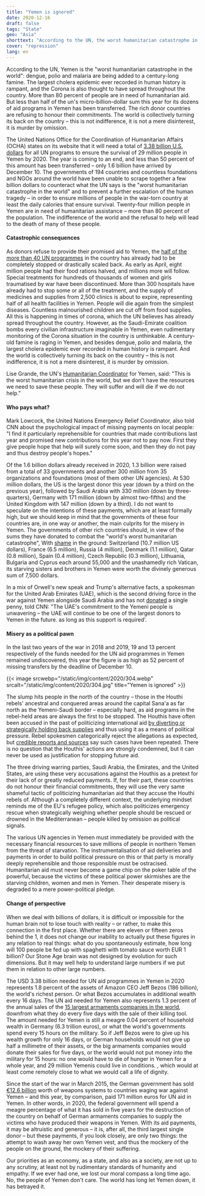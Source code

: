 ```yaml
---
title: "Yemen is ignored"
date: 2020-12-16
draft: false
tags: "State"
geo: "Asia"
shorttext: "According to the UN, the worst humanitarian catastrophe in the world is raging in Yemen, but there is no bashing, err report, in the Tagesschau and BILD."
cover: "repression"
lang: en
---
```


According to the UN, Yemen is the "worst humanitarian catastrophe in the world": dengue, polio and malaria are being added to a century-long famine. The largest cholera epidemic ever recorded in human history is rampant, and the Corona is also thought to have spread throughout the country. More than 80 percent of people are in need of humanitarian aid. But less than half of the un's micro-billion-dollar sum this year for its dozens of aid programs in Yemen has been transferred. The rich donor countries are refusing to honour their commitments. The world is collectively turning its back on the country – this is not indifference, it is not a mere disinterest, it is murder by omission.

The United Nations Office for the Coordination of Humanitarian Affairs (OCHA) states on its website that it will need a total of [3.38 billion U.S. dollars](https://fts.unocha.org/appeals/925/summary "Yemen 2020 Response") for all UN programs to ensure the survival of 29 million people in Yemen by 2020. The year is coming to an end, and less than 50 percent of this amount has been transferred – only 1.6 billion have arrived by December 10. The governments of 194 countries and countless foundations and NGOs around the world have been unable to scrape together a few billion dollars to counteract what the UN says is the "worst humanitarian catastrophe in the world" and to prevent a further escalation of the human tragedy – in order to ensure millions of people in the war-torn country at least the daily calories that ensure survival. Twenty-four million people in Yemen are in need of humanitarian assistance – more than 80 percent of the population. The indifference of the world and the refusal to help will lead to the death of many of these people.

#### Catastrophic consequences

As donors refuse to provide their promised aid to Yemen, the [half of the more than 40 UN programmes](https://www.msn.com/en-us/news/world/un-says-half-its-yemen-aid-programmes-hit-by-lack-of-funds/ar-BB188XZY "UN says half its Yemen aid programmes hit by lack of funds") in the country has already had to be completely stopped or drastically scaled back. As early as April, eight million people had their food rations halved, and millions more will follow. Special treatments for hundreds of thousands of women and girls traumatised by war have been discontinued. More than 300 hospitals have already had to stop some or all of the treatment, and the supply of medicines and supplies from 2,500 clinics is about to expire, representing half of all health facilities in Yemen. People will die again from the simplest diseases. Countless malnourished children are cut off from food supplies. All this is happening in times of corona, which the UN believes has already spread throughout the country. However, as the Saudi-Emirate coalition bombs every civilian infrastructure imaginable in Yemen, even rudimentary monitoring of the Corona situation in the country is unthinkable. A century-old famine is raging in Yemen, and besides dengue, polio and malaria, the largest cholera epidemic ever recorded in human history is rampant. And the world is collectively turning its back on the country – this is not indifference, it is not a mere disinterest, it is murder by omission.

Lise Grande, the UN's [Humanitarian Coordinator](https://reliefweb.int/report/yemen/lack-funding-cripples-humanitarian-operations-yemen-enar "Lack of funding cripples humanitarian operations in Yemen") for Yemen, said: "This is the worst humanitarian crisis in the world, but we don't have the resources we need to save these people. They will suffer and will die if we do not help."

#### Who pays what?

Mark Lowcock, the United Nations Emergency Relief Coordinator, also told CNN about the psychological impact of missing payments on local people: "I find it particularly reprehensible for countries that made contributions last year and promised new contributions for this year not to pay now. First they give people hope that help will surely come soon, and then they do not pay and thus destroy people's hopes."

Of the 1.6 billion dollars already received in 2020, 1.3 billion were raised from a total of 33 governments and another 300 million from 35 organizations and foundations (most of them other UN agencies). At 530 million dollars, the US is the largest donor this year (down by a third on the previous year), followed by Saudi Arabia with 330 million (down by three-quarters), Germany with 171 million (down by almost two-fifths) and the United Kingdom with 147 million (down by a third). I do not want to speculate on the intentions of these payments, which are at least formally high, but we should keep in mind that the governments of these four countries are, in one way or another, the main culprits for the misery in Yemen. The governments of other rich countries should, in view of the sums they have donated to combat the "world's worst humanitarian catastrophe", With [shame](https://fts.unocha.org/appeals/925/donors?order=total_funding&sort=desc "Yemen 2020 Donor") in the ground: Switzerland (10.7 million US dollars), France (6.5 million), Russia (4 million), Denmark (1.1 million), Qatar (0.8 million), Spain (0.4 million), Czech Republic (0.3 million), Lithuania, Bulgaria and Cyprus each around 55,000 and the unashamedly rich Vatican, its starving sisters and brothers in Yemen were worth the divinely generous sum of 7,500 dollars.

In a mix of Orwell's new speak and Trump's alternative facts, a spokesman for the United Arab Emirates (UAE), which is the second driving force in the war against Yemen alongside Saudi Arabia and has not [donated](https://edition.cnn.com/2020/09/15/middleeast/yemen-funding-crisis-intl/index.html "The hardest part is when we lose a child") a single penny, told CNN: "The UAE's commitment to the Yemeni people is unwavering – the UAE will continue to be one of the largest donors to Yemen in the future. as long as this support is required'.

#### Misery as a political pawn

In the last two years of the war in 2018 and 2019, 19 and 13 percent respectively of the funds needed for the UN aid programmes in Yemen remained undiscovered, this year the figure is as high as 52 percent of missing transfers by the deadline of December 10. 

{{< image srcwebp="/static/img/content/2020/304.webp" srcalt="/static/img/content/2020/304.jpg" title="Yemen is ignored" >}}

The slump hits people in the north of the country – those in the Houthi rebels' ancestral and conquered areas around the capital Sana'a as far north as the Yemeni-Saudi border – especially hard, as aid programs in the rebel-held areas are always the first to be stopped. The Houthis have often been accused in the past of politicizing international aid [by diverting or strategically holding back supplies](https://www.theguardian.com/world/2019/jun/17/yemens-houthi-rebels-accused-of-diverting-food-aid-from-hungry "Yemen's Houthi rebels accused of diverting food aid from hungry") and thus using it as a means of political pressure. Rebel spokesmen categorically reject the allegations as expected, but [credible reports and sources](https://edition.cnn.com/2019/05/20/middleeast/yemen-houthi-aid-investigation-kiley/index.html "CNN exposes systematic abuse of aid in Yemen") say such cases have been repeated. There is no question that the Houthis' actions are strongly condemned, but it can never be used as justification for stopping future aid.

The three driving warring parties, Saudi Arabia, the Emirates, and the United States, are using these very accusations against the Houthis as a pretext for their lack of or greatly reduced payments. If, for their part, these countries do not honour their financial commitments, they will use the very same shameful tactic of politicizing humanitarian aid that they accuse the Houthi rebels of. Although a completely different context, the underlying mindset reminds me of the EU's refugee policy, which also politicizes emergency rescue when strategically weighing whether people should be rescued or drowned in the Mediterranean – people killed by omission as political signals.

The various UN agencies in Yemen must immediately be provided with the necessary financial resources to save millions of people in northern Yemen from the threat of starvation. The instrumentalisation of aid deliveries and payments in order to build political pressure on this or that party is morally deeply reprehensible and those responsible must be ostracised. Humanitarian aid must never become a game chip on the poker table of the powerful, because the victims of these political power skirmishes are the starving children, women and men in Yemen. Their desperate misery is degraded to a mere power-political pledge.

#### Change of perspective

When we deal with billions of dollars, it is difficult or impossible for the human brain not to lose touch with reality – or rather, to make this connection in the first place. Whether there are eleven or fifteen zeros behind the 1, it does not change our inability to actually put these figures in any relation to real things: what do you spontaneously estimate, how long will 100 people be fed up with spaghetti with tomato sauce worth EUR 1 billion? Our Stone Age brain was not designed by evolution for such dimensions. But it may well help to understand large numbers if we put them in relation to other large numbers.

The USD 3.38 billion needed for UN aid programmes in Yemen in 2020 represents 1.8 percent of the assets of Amazon CEO Jeff Bezos (186 billion), the world's richest person. Or what Bezos accumulates in additional wealth every 16 days. The UN aid needed for Yemen also represents 1.3 percent of the annual sales of the [15 largest armaments companies in the world](/static/downloads/1912_fs_top_100_2018.pdf "THE SIPRI TOP 100 ARMS‑PRODUCING AND MILITARY SERVICES COMPANIES"), downfrom what they do every five days with the sale of their killing tool. The amount needed for Yemen is still a meagre 0.04 percent of household wealth in Germany (6.3 trillion euros), or what the world's governments spend every 15 hours on the military. So if Jeff Bezos were to give up his wealth growth for only 16 days, or German households would not give up half a millimetre of their assets, or the big armaments companies would donate their sales for five days, or the world would not put money into the military for 15 hours: no one would have to die of hunger in Yemen for a whole year, and 29 million Yemenis could live in conditions. , which would at least come remotely close to what we would call a life of dignity.

Since the start of the war in March 2015, the German government has sold [€12.6 billion](/static/downloads/ruestungsexportbericht-2019.pdf "Rüstungsexportbericht 2019") worth of weapons systems to countries waging war against Yemen – and this year, by comparison, paid 171 million euros for UN aid in Yemen. In other words, in 2020, the federal government will spend a meagre percentage of what it has sold in five years for the destruction of the country on behalf of German armaments companies to supply the victims who have produced their weapons in Yemen. With its aid payments, it may be altruistic and generous – it is, after all, the third largest single donor – but these payments, if you look closely, are only two things: the attempt to wash away her own Yemen vest, and thus the mockery of the people on the ground, the mockery of their suffering.

Our priorities as an economy, as a state, and also as a society, are not up to any scrutiny, at least not by rudimentary standards of humanity and empathy. If we ever had one, we lost our moral compass a long time ago. No, the people of Yemen don't care. The world has long let Yemen down, it has betrayed it.
